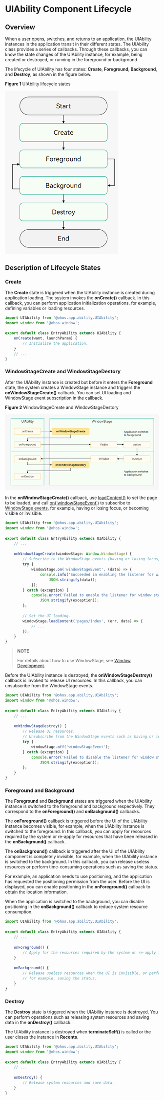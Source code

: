 # UIAbility Component Lifecycle


## Overview

When a user opens, switches, and returns to an application, the UIAbility instances in the application transit in their different states. The UIAbility class provides a series of callbacks. Through these callbacks, you can know the state changes of the UIAbility instance, for example, being created or destroyed, or running in the foreground or background.

The lifecycle of UIAbility has four states: **Create**, **Foreground**, **Background**, and **Destroy**, as shown in the figure below.

**Figure 1** UIAbility lifecycle states

![Ability-Life-Cycle](figures/Ability-Life-Cycle.png) 


## Description of Lifecycle States


### Create

The **Create** state is triggered when the UIAbility instance is created during application loading. The system invokes the **onCreate()** callback. In this callback, you can perform application initialization operations, for example, defining variables or loading resources.


```ts
import UIAbility from '@ohos.app.ability.UIAbility';
import window from '@ohos.window';

export default class EntryAbility extends UIAbility {
    onCreate(want, launchParam) {
        // Initialize the application.
    }
    // ...
}
```


### WindowStageCreate and WindowStageDestory

After the UIAbility instance is created but before it enters the **Foreground** state, the system creates a WindowStage instance and triggers the **onWindowStageCreate()** callback. You can set UI loading and WindowStage event subscription in the callback.

**Figure 2** WindowStageCreate and WindowStageDestory

![Ability-Life-Cycle-WindowStage](figures/Ability-Life-Cycle-WindowStage.png) 

In the **onWindowStageCreate()** callback, use [loadContent()](../reference/apis/js-apis-window.md#loadcontent9-2) to set the page to be loaded, and call [on('windowStageEvent')](../reference/apis/js-apis-window.md#onwindowstageevent9) to subscribe to [WindowStage events](../reference/apis/js-apis-window.md#windowstageeventtype9), for example, having or losing focus, or becoming visible or invisible.

```ts
import UIAbility from '@ohos.app.ability.UIAbility';
import window from '@ohos.window';

export default class EntryAbility extends UIAbility {
    // ...

    onWindowStageCreate(windowStage: Window.WindowStage) {
        // Subscribe to the WindowStage events (having or losing focus, or becoming visible or invisible).
        try {
            windowStage.on('windowStageEvent', (data) => {
                console.info('Succeeded in enabling the listener for window stage event changes. Data: ' +
                    JSON.stringify(data));
            });
        } catch (exception) {
            console.error('Failed to enable the listener for window stage event changes. Cause:' +
                JSON.stringify(exception));
        };

        // Set the UI loading.
        windowStage.loadContent('pages/Index', (err, data) => {
            // ...
        });
    }
}
```

> **NOTE**
>
> For details about how to use WindowStage, see [Window Development](../windowmanager/application-window-stage.md).

Before the UIAbility instance is destroyed, the **onWindowStageDestroy()** callback is invoked to release UI resources. In this callback, you can unsubscribe from the WindowStage events.


```ts
import UIAbility from '@ohos.app.ability.UIAbility';
import window from '@ohos.window';

export default class EntryAbility extends UIAbility {
    // ...

    onWindowStageDestroy() {
        // Release UI resources.
        // Unsubscribe from the WindowStage events such as having or losing focus in the onWindowStageDestroy() callback.
        try {
            windowStage.off('windowStageEvent');
        } catch (exception) {
            console.error('Failed to disable the listener for window stage event changes. Cause:' +
                JSON.stringify(exception));
        };
    }
}
```


### Foreground and Background

The **Foreground** and **Background** states are triggered when the UIAbility instance is switched to the foreground and background respectively. They correspond to the **onForeground()** and **onBackground()** callbacks.

The **onForeground()** callback is triggered before the UI of the UIAbility instance becomes visible, for example, when the UIAbility instance is switched to the foreground. In this callback, you can apply for resources required by the system or re-apply for resources that have been released in the **onBackground()** callback.

The **onBackground()** callback is triggered after the UI of the UIAbility component is completely invisible, for example, when the UIAbility instance is switched to the background. In this callback, you can release useless resources or perform time-consuming operations such as saving the status.

For example, an application needs to use positioning, and the application has requested the positioning permission from the user. Before the UI is displayed, you can enable positioning in the **onForeground()** callback to obtain the location information.

When the application is switched to the background, you can disable positioning in the **onBackground()** callback to reduce system resource consumption.


```ts
import UIAbility from '@ohos.app.ability.UIAbility';

export default class EntryAbility extends UIAbility {
    // ...

    onForeground() {
        // Apply for the resources required by the system or re-apply for the resources released in onBackground().
    }

    onBackground() {
        // Release useless resources when the UI is invisible, or perform time-consuming operations in this callback,
        // for example, saving the status.
    }
}
```


### Destroy

The **Destroy** state is triggered when the UIAbility instance is destroyed. You can perform operations such as releasing system resources and saving data in the **onDestroy()** callback.

The UIAbility instance is destroyed when **terminateSelf()** is called or the user closes the instance in **Recents**.

```ts
import UIAbility from '@ohos.app.ability.UIAbility';
import window from '@ohos.window';

export default class EntryAbility extends UIAbility {
    // ...

    onDestroy() {
        // Release system resources and save data.
    }
}
```
